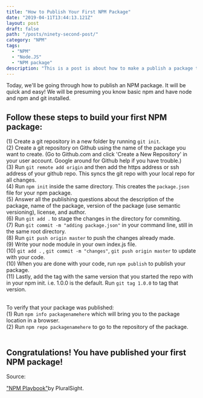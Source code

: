 ```yaml
---
title: "How to Publish Your First NPM Package"
date: "2019-04-11T13:44:13.121Z"
layout: post
draft: false
path: "/posts/ninety-second-post/"
category: "NPM"
tags:
  - "NPM"
  - "Node.JS"
  - "NPM package"
description: "This is a post is about how to make a publish a package to NPM registry."
---
```


Today, we'll be going through how to publish an NPM package. It will be quick and easy! 
We will be presuming you know basic npm and have node and npm and git installed. 

## Follow these steps to build your first NPM package: 

(1) Create a git repository in a new folder by running `git init`. <br/>
(2) Create a git repository on Github using the name of the package you want to create. (Go to Github.com and click 'Create a New Repository' in your user account. Google around for Github help if you have trouble.)<br/>
(3) Run `git remote add origin` and then add the https address or ssh address of your github repo. This syncs the git repo with your local repo for all changes. <br/>
(4) Run `npm init` inside the same directory. This creates the `package.json` file for your npm package.<br/>
(5) Answer all the publishing questions about the description of the package, name of the package, version of the package (use semantic versioning), license, and author.<br/>
(6) Run `git add .` to stage the changes in the directory for commiting. <br/>
(7) Run `git commit -m "adding package.json"` in your command line, still in the same root directory. <br/>
(8) Run `git push origin master` to push the changes already made. <br/>
(9) Write your node module in your own index.js file. <br/>
(10) `git add .` , `git commit -m "changes"`, `git push origin master` to update with your code. <br/>
(10) When you are done with your code, run `npm publish` to publish your package. <br/>
(11) Lastly, add the tag with the same version that you started the repo with in your npm init. i.e. 1.0.0 is the default. Run `git tag 1.0.0` to tag that version. <br/><br/>

To verify that your package was published:<br/>
(1) Run `npm info packagenamehere` which will bring you to the package location in a browser. <br/>
(2) Run `npm repo packagenamehere` to go to the repository of the package. <br/>
<br/>
## Congratulations! You have published your first NPM package! 

Source: <br/>

<a href="https://app.pluralsight.com/library/courses/npm-playbook">"NPM Playbook"</a>by PluralSight.
